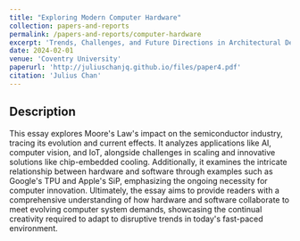 ```yaml
---
title: "Exploring Modern Computer Hardware"
collection: papers-and-reports
permalink: /papers-and-reports/computer-hardware
excerpt: 'Trends, Challenges, and Future Directions in Architectural Design'
date: 2024-02-01
venue: 'Coventry University'
paperurl: 'http://juliuschanjq.github.io/files/paper4.pdf'
citation: 'Julius Chan'
---
```


## Description
This essay explores Moore's Law's impact on the semiconductor industry, tracing its evolution and current effects. It analyzes applications like AI, computer vision, and IoT, alongside challenges in scaling and innovative solutions like chip-embedded cooling. Additionally, it examines the intricate relationship between hardware and software through examples such as Google's TPU and Apple's SiP, emphasizing the ongoing necessity for computer innovation. Ultimately, the essay aims to provide readers with a comprehensive understanding of how hardware and software collaborate to meet evolving computer system demands, showcasing the continual creativity required to adapt to disruptive trends in today's fast-paced environment.